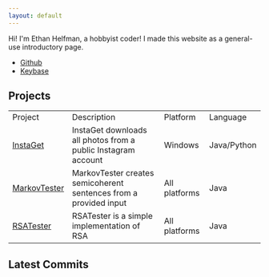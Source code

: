 ```yaml
---
layout: default
---
```

<script type="text/javascript" src="FeedEk/js/jquery-1.9.1.min.js"></script>
<script type="text/javascript" src="FeedEk/js/FeedEk.js"></script>
Hi! I'm Ethan Helfman, a hobbyist coder! I made this website as a general-use introductory page.
<ul>
	<li><a href="http://github.com/ethanhelfman/">Github</a></li>
	<li><a href="">Keybase</a></li>
</ul>

## Projects
<table width="100%">
	<tr>
		<td>Project</td>
		<td>Description</td>
		<td>Platform</td>
		<td>Language</td>
	</tr>
	<tr>
		<td><a href="https://github.com/ethanhelfman/InstaGet">InstaGet</a></td>
		<td>InstaGet downloads all photos from a public Instagram account</td>
		<td>Windows</td>
		<td>Java/Python</td>
	</tr>
	<tr>
		<td><a href="https://github.com/ethanhelfman/MarkovTester">MarkovTester</a></td>
		<td>MarkovTester creates semicoherent sentences from a provided input</td>
		<td>All platforms</td>
		<td>Java</td>
	</tr>
	<tr>
		<td><a href="https://github.com/ethanhelfman/RSATest">RSATester</a></td>
		<td>RSATester is a simple implementation of RSA</td>
		<td>All platforms</td>
		<td>Java</td>
	</tr>
</table>

## Latest Commits
<div id="jQuery">
	<script type="text/javascript">	
		$.get(https://github.com/ethanhelfman.atom, function (data) {
	 		$(data).find("entry").each(function () { // or "item" or whatever suits your feed
				var el = $(this);
				
				console.log("------------------------");
				console.log("title      : " + el.find("title").text());
				console.log("author     : " + el.find("author").text());
				console.log("description: " + el.find("description").text());
    			});
		});
	</script>
</div>
